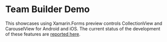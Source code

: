 # Team Builder Demo

This showcases using Xamarin.Forms preview controls CollectionView and CarouselView for Android and iOS. The current status of the development of these features are [reported here](https://gist.github.com/hartez/7d0edd4182dbc7de65cebc6c67f72e14).

